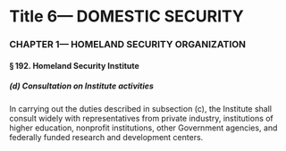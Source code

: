 
# Title 6— DOMESTIC SECURITY
### CHAPTER 1— HOMELAND SECURITY ORGANIZATION
#### § 192. Homeland Security Institute
##### (d) Consultation on Institute activities

In carrying out the duties described in subsection (c), the Institute shall consult widely with representatives from private industry, institutions of higher education, nonprofit institutions, other Government agencies, and federally funded research and development centers.
